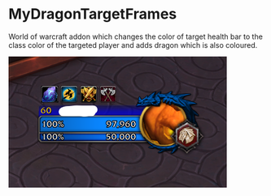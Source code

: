 # MyDragonTargetFrames
 
World of warcraft addon which changes the color of target health bar to the class color of the targeted player and adds dragon which is also coloured.

![sample image](/sample.png)
